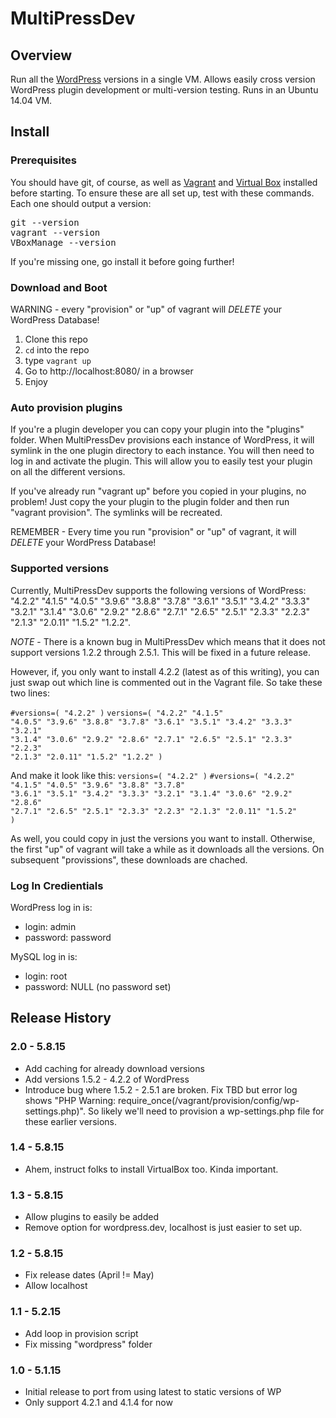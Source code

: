 # MultiPressDev

## Overview

Run all the [WordPress](https://wordpress.org) versions in a single
VM. Allows easily cross version WordPress plugin development or
multi-version testing.  Runs in an Ubuntu 14.04 VM.

## Install

### Prerequisites

You should have git, of course, as well as
[Vagrant](https://www.vagrantup.com/)  and [Virtual Box](https://www.virtualbox.org/) installed
before starting. To ensure these are all set up, test with these commands.  Each one
should output a version:

<pre>git --version
vagrant --version
VBoxManage --version</pre>

If you're missing one, go install it before going further!

### Download and Boot

WARNING - every "provision" or "up" of vagrant will *DELETE* your WordPress
Database!

1. Clone this repo
1. `cd` into the repo
1. type `vagrant up`
1. Go to http://localhost:8080/ in a browser
1. Enjoy

### Auto provision plugins

If you're a plugin developer you can copy your plugin into the "plugins" folder.  When
MultiPressDev provisions each instance of WordPress, it will symlink in the one plugin
directory to each instance.  You will then need to log in and activate the plugin.  This will
allow you to easily test your plugin on all the different versions.

If you've already run "vagrant up" before you copied in your plugins, no problem!  Just copy
the your plugin to the plugin folder and then run "vagrant provision".  The symlinks will
be recreated.

REMEMBER - Every time you run "provision" or "up" of vagrant, it will *DELETE* your
WordPress Database!

### Supported versions

Currently, MultiPressDev supports the following versions of WordPress: "4.2.2" "4.1.5" "4.0.5" "3.9.6" "3.8.8" "3.7.8" "3.6.1" "3.5.1" "3.4.2" "3.3.3" "3.2.1" "3.1.4" "3.0.6" "2.9.2" "2.8.6" "2.7.1" "2.6.5" "2.5.1" "2.3.3" "2.2.3" "2.1.3" "2.0.11" "1.5.2" "1.2.2".

*NOTE* - There is a known bug in MultiPressDev which means that it does not
support versions 1.2.2 through 2.5.1. This will be fixed in a future release.

However, if, you only want to install 4.2.2 (latest as of this writing), you can just
swap out which line is commented out in the Vagrant file.  So take these two lines:

<code>#versions=( "4.2.2" )</code>
<code>versions=( "4.2.2" "4.1.5" "4.0.5" "3.9.6" "3.8.8" "3.7.8" "3.6.1" "3.5.1" "3.4.2" "3.3.3" "3.2.1" "3.1.4" "3.0.6" "2.9.2" "2.8.6" "2.7.1" "2.6.5" "2.5.1" "2.3.3" "2.2.3" "2.1.3" "2.0.11" "1.5.2" "1.2.2" )</code>

And make it look like this:
<code>versions=( "4.2.2" )</code>
<code>#versions=( "4.2.2" "4.1.5" "4.0.5" "3.9.6" "3.8.8" "3.7.8" "3.6.1" "3.5.1" "3.4.2" "3.3.3" "3.2.1" "3.1.4" "3.0.6" "2.9.2" "2.8.6" "2.7.1" "2.6.5" "2.5.1" "2.3.3" "2.2.3" "2.1.3" "2.0.11" "1.5.2"  )</code>

As well, you could copy in just the versions you want to install. Otherwise,
the first "up" of vagrant will take a while as it downloads all the versions.  On subsequent
"provissions", these downloads are chached.

### Log In Credientials

WordPress log in is:
* login: admin
* password: password

MySQL log in is:
* login: root
* password: NULL (no password set)

## Release History

### 2.0 - 5.8.15
* Add caching for already download versions
* Add versions 1.5.2 - 4.2.2 of WordPress
* Introduce bug where 1.5.2  - 2.5.1 are broken. Fix TBD but error log shows "PHP Warning:  require_once(/vagrant/provision/config/wp-settings.php)".  So likely we'll need to provision a wp-settings.php file for
these earlier versions.

### 1.4 - 5.8.15
* Ahem, instruct folks to install VirtualBox too.  Kinda important.

### 1.3 - 5.8.15
* Allow plugins to easily be added
* Remove option for wordpress.dev, localhost is just easier to set up.

### 1.2 - 5.8.15
* Fix release dates (April != May)
* Allow localhost

### 1.1 - 5.2.15
* Add loop in provision script
* Fix missing "wordpress" folder

### 1.0 - 5.1.15
* Initial release to port from using latest to static versions of WP
* Only support 4.2.1 and 4.1.4 for now
